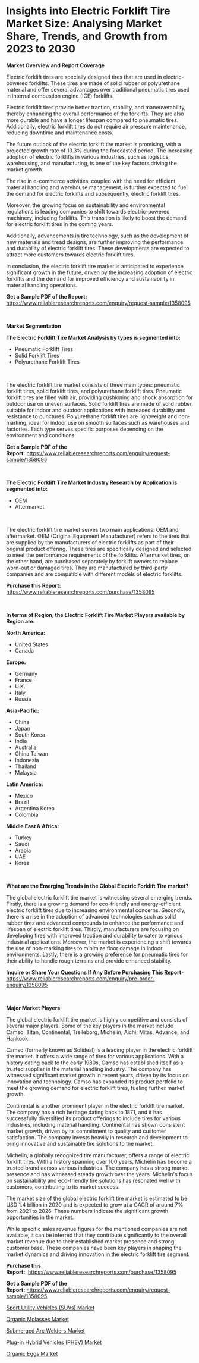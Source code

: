 <p><h1>Insights into Electric Forklift Tire Market Size: Analysing Market Share, Trends, and Growth from 2023 to 2030</h1></p><p><strong>Market Overview and Report Coverage</strong></p>
<p><p>Electric forklift tires are specially designed tires that are used in electric-powered forklifts. These tires are made of solid rubber or polyurethane material and offer several advantages over traditional pneumatic tires used in internal combustion engine (ICE) forklifts.</p><p>Electric forklift tires provide better traction, stability, and maneuverability, thereby enhancing the overall performance of the forklifts. They are also more durable and have a longer lifespan compared to pneumatic tires. Additionally, electric forklift tires do not require air pressure maintenance, reducing downtime and maintenance costs.</p><p>The future outlook of the electric forklift tire market is promising, with a projected growth rate of 13.3% during the forecasted period. The increasing adoption of electric forklifts in various industries, such as logistics, warehousing, and manufacturing, is one of the key factors driving the market growth.</p><p>The rise in e-commerce activities, coupled with the need for efficient material handling and warehouse management, is further expected to fuel the demand for electric forklifts and subsequently, electric forklift tires.</p><p>Moreover, the growing focus on sustainability and environmental regulations is leading companies to shift towards electric-powered machinery, including forklifts. This transition is likely to boost the demand for electric forklift tires in the coming years.</p><p>Additionally, advancements in tire technology, such as the development of new materials and tread designs, are further improving the performance and durability of electric forklift tires. These developments are expected to attract more customers towards electric forklift tires.</p><p>In conclusion, the electric forklift tire market is anticipated to experience significant growth in the future, driven by the increasing adoption of electric forklifts and the demand for improved efficiency and sustainability in material handling operations.</p></p>
<p><strong>Get a Sample PDF of the Report:</strong> <a href="https://www.reliableresearchreports.com/enquiry/request-sample/1358095">https://www.reliableresearchreports.com/enquiry/request-sample/1358095</a></p>
<p>&nbsp;</p>
<p><strong>Market Segmentation</strong></p>
<p><strong>The Electric Forklift Tire Market Analysis by types is segmented into:</strong></p>
<p><ul><li>Pneumatic Forklift Tires</li><li>Solid Forklift Tires</li><li>Polyurethane Forklift Tires</li></ul></p>
<p>&nbsp;</p>
<p><p>The electric forklift tire market consists of three main types: pneumatic forklift tires, solid forklift tires, and polyurethane forklift tires. Pneumatic forklift tires are filled with air, providing cushioning and shock absorption for outdoor use on uneven surfaces. Solid forklift tires are made of solid rubber, suitable for indoor and outdoor applications with increased durability and resistance to punctures. Polyurethane forklift tires are lightweight and non-marking, ideal for indoor use on smooth surfaces such as warehouses and factories. Each type serves specific purposes depending on the environment and conditions.</p></p>
<p><strong>Get a Sample PDF of the Report:</strong>&nbsp;<a href="https://www.reliableresearchreports.com/enquiry/request-sample/1358095">https://www.reliableresearchreports.com/enquiry/request-sample/1358095</a></p>
<p>&nbsp;</p>
<p><strong>The Electric Forklift Tire Market Industry Research by Application is segmented into:</strong></p>
<p><ul><li>OEM</li><li>Aftermarket</li></ul></p>
<p>&nbsp;</p>
<p><p>The electric forklift tire market serves two main applications: OEM and aftermarket. OEM (Original Equipment Manufacturer) refers to the tires that are supplied by the manufacturers of electric forklifts as part of their original product offering. These tires are specifically designed and selected to meet the performance requirements of the forklifts. Aftermarket tires, on the other hand, are purchased separately by forklift owners to replace worn-out or damaged tires. They are manufactured by third-party companies and are compatible with different models of electric forklifts.</p></p>
<p><strong>Purchase this Report:</strong>&nbsp; <a href="https://www.reliableresearchreports.com/purchase/1358095">https://www.reliableresearchreports.com/purchase/1358095</a></p>
<p>&nbsp;</p>
<p><strong>In terms of Region, the Electric Forklift Tire Market Players available by Region are:</strong></p>
<p>
    <p> <strong> North America: </strong>
        <ul>
            <li>United States</li>
            <li>Canada</li>
        </ul>
        </p> 
    <p> <strong> Europe: </strong>
        <ul>
            <li>Germany</li>
            <li>France</li>
            <li>U.K.</li>
            <li>Italy</li>
            <li>Russia</li>
        </ul>
        </p> 
    <p> <strong> Asia-Pacific: </strong>
        <ul>
            <li>China</li>
            <li>Japan</li>
            <li>South Korea</li>
            <li>India</li>
            <li>Australia</li>
            <li>China Taiwan</li>
            <li>Indonesia</li>
            <li>Thailand</li>
            <li>Malaysia</li>
        </ul>
        </p> 
    <p> <strong> Latin America: </strong>
        <ul>
            <li>Mexico</li>
            <li>Brazil</li>
            <li>Argentina Korea</li>
            <li>Colombia</li>
        </ul>
        </p> 
    <p> <strong> Middle East & Africa: </strong>
        <ul>
            <li>Turkey</li>
            <li>Saudi</li>
            <li>Arabia</li>
            <li>UAE</li>
            <li>Korea</li>
        </ul>
    </p>
    </p>
<p>&nbsp;</p>
<p><strong>What are the Emerging Trends in the Global Electric Forklift Tire market?</strong></p>
<p><p>The global electric forklift tire market is witnessing several emerging trends. Firstly, there is a growing demand for eco-friendly and energy-efficient electric forklift tires due to increasing environmental concerns. Secondly, there is a rise in the adoption of advanced technologies such as solid rubber tires and advanced compounds to enhance the performance and lifespan of electric forklift tires. Thirdly, manufacturers are focusing on developing tires with improved traction and durability to cater to various industrial applications. Moreover, the market is experiencing a shift towards the use of non-marking tires to minimize floor damage in indoor environments. Lastly, there is a growing preference for pneumatic tires for their ability to handle rough terrains and provide enhanced stability.</p></p>
<p><strong>Inquire or Share Your Questions If Any Before Purchasing This Report</strong>- <a href="https://www.reliableresearchreports.com/enquiry/pre-order-enquiry/1358095">https://www.reliableresearchreports.com/enquiry/pre-order-enquiry/1358095</a></p>
<p>&nbsp;</p>
<p><strong>Major Market Players</strong></p>
<p><p>The global electric forklift tire market is highly competitive and consists of several major players. Some of the key players in the market include Camso, Titan, Continental, Trelleborg, Michelin, Aichi, Mitas, Advance, and Hankook.</p><p>Camso (formerly known as Solideal) is a leading player in the electric forklift tire market. It offers a wide range of tires for various applications. With a history dating back to the early 1980s, Camso has established itself as a trusted supplier in the material handling industry. The company has witnessed significant market growth in recent years, driven by its focus on innovation and technology. Camso has expanded its product portfolio to meet the growing demand for electric forklift tires, fueling further market growth.</p><p>Continental is another prominent player in the electric forklift tire market. The company has a rich heritage dating back to 1871, and it has successfully diversified its product offerings to include tires for various industries, including material handling. Continental has shown consistent market growth, driven by its commitment to quality and customer satisfaction. The company invests heavily in research and development to bring innovative and sustainable tire solutions to the market.</p><p>Michelin, a globally recognized tire manufacturer, offers a range of electric forklift tires. With a history spanning over 100 years, Michelin has become a trusted brand across various industries. The company has a strong market presence and has witnessed steady growth over the years. Michelin's focus on sustainability and eco-friendly tire solutions has resonated well with customers, contributing to its market success.</p><p>The market size of the global electric forklift tire market is estimated to be USD 1.4 billion in 2020 and is expected to grow at a CAGR of around 7% from 2021 to 2026. These numbers indicate the significant growth opportunities in the market.</p><p>While specific sales revenue figures for the mentioned companies are not available, it can be inferred that they contribute significantly to the overall market revenue due to their established market presence and strong customer base. These companies have been key players in shaping the market dynamics and driving innovation in the electric forklift tire segment.</p></p>
<p><strong>Purchase this Report:</strong>&nbsp;&nbsp;<a href="https://www.reliableresearchreports.com/purchase/1358095">https://www.reliableresearchreports.com/purchase/1358095</a></p>
<p></p>
<p><strong>Get a Sample PDF of the Report:</strong>&nbsp;<a href="https://www.reliableresearchreports.com/enquiry/request-sample/1358095">https://www.reliableresearchreports.com/enquiry/request-sample/1358095</a></p>
<p><p><a href="https://github.com/FassouRP/Market-Research-Report-List-1/blob/main/sport-utility-vehicles-suvs-market.md">Sport Utility Vehicles (SUVs) Market</a></p><p><a href="https://medium.com/@tonikuhic/organic-molasses-nbsp-market-focuses-on-market-share-size-and-projected-forecast-till-2030-3490c3f01eff">Organic Molasses Market</a></p><p><a href="https://www.linkedin.com/pulse/submerged-arc-welders-market-share-amp-new-trends-analysis-dxlge/">Submerged Arc Welders Market</a></p><p><a href="https://github.com/rexevange/Market-Research-Report-List-1/blob/main/plug-in-hybrid-vehicles-phev-market.md">Plug-in Hybrid Vehicles (PHEV) Market</a></p><p><a href="https://medium.com/@audieyost1952/organic-eggs-market-insight-market-trends-growth-forecasted-from-2023-to-2030-fbdccdbdb1af">Organic Eggs Market</a></p></p>